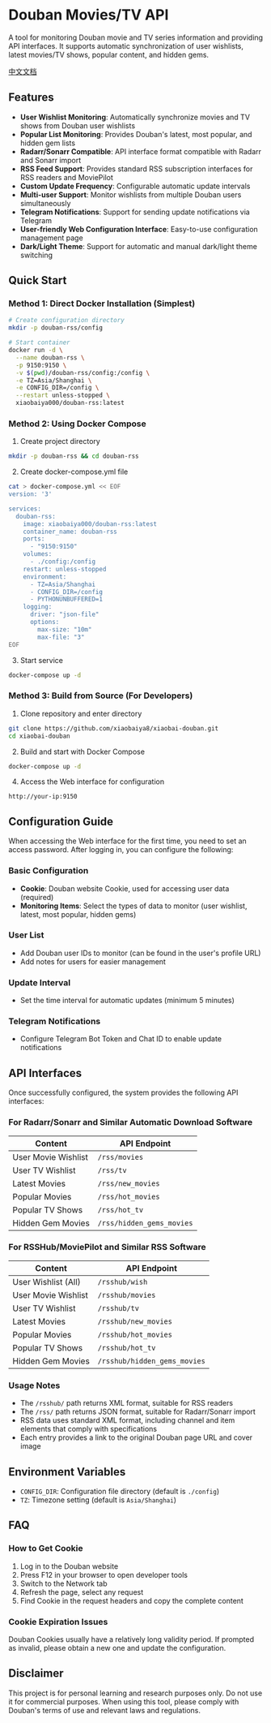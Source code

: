 # Douban Movies/TV API

A tool for monitoring Douban movie and TV series information and providing API interfaces. It supports automatic synchronization of user wishlists, latest movies/TV shows, popular content, and hidden gems.

[中文文档](https://github.com/xiaobaiya8/douban-rss/blob/main/README.md)

## Features

- **User Wishlist Monitoring**: Automatically synchronize movies and TV shows from Douban user wishlists
- **Popular List Monitoring**: Provides Douban's latest, most popular, and hidden gem lists
- **Radarr/Sonarr Compatible**: API interface format compatible with Radarr and Sonarr import
- **RSS Feed Support**: Provides standard RSS subscription interfaces for RSS readers and MoviePilot
- **Custom Update Frequency**: Configurable automatic update intervals
- **Multi-user Support**: Monitor wishlists from multiple Douban users simultaneously
- **Telegram Notifications**: Support for sending update notifications via Telegram
- **User-friendly Web Configuration Interface**: Easy-to-use configuration management page
- **Dark/Light Theme**: Support for automatic and manual dark/light theme switching

## Quick Start

### Method 1: Direct Docker Installation (Simplest)

```bash
# Create configuration directory
mkdir -p douban-rss/config

# Start container
docker run -d \
  --name douban-rss \
  -p 9150:9150 \
  -v $(pwd)/douban-rss/config:/config \
  -e TZ=Asia/Shanghai \
  -e CONFIG_DIR=/config \
  --restart unless-stopped \
  xiaobaiya000/douban-rss:latest
```

### Method 2: Using Docker Compose

1. Create project directory

```bash
mkdir -p douban-rss && cd douban-rss
```

2. Create docker-compose.yml file

```bash
cat > docker-compose.yml << EOF
version: '3'

services:
  douban-rss:
    image: xiaobaiya000/douban-rss:latest
    container_name: douban-rss
    ports:
      - "9150:9150"
    volumes:
      - ./config:/config
    restart: unless-stopped
    environment:
      - TZ=Asia/Shanghai
      - CONFIG_DIR=/config
      - PYTHONUNBUFFERED=1
    logging:
      driver: "json-file"
      options:
        max-size: "10m"
        max-file: "3"
EOF
```

3. Start service

```bash
docker-compose up -d
```

### Method 3: Build from Source (For Developers)

1. Clone repository and enter directory

```bash
git clone https://github.com/xiaobaiya8/xiaobai-douban.git
cd xiaobai-douban
```

2. Build and start with Docker Compose

```bash
docker-compose up -d
```

4. Access the Web interface for configuration

```
http://your-ip:9150
```

## Configuration Guide

When accessing the Web interface for the first time, you need to set an access password. After logging in, you can configure the following:

### Basic Configuration

- **Cookie**: Douban website Cookie, used for accessing user data (required)
- **Monitoring Items**: Select the types of data to monitor (user wishlist, latest, most popular, hidden gems)

### User List

- Add Douban user IDs to monitor (can be found in the user's profile URL)
- Add notes for users for easier management

### Update Interval

- Set the time interval for automatic updates (minimum 5 minutes)

### Telegram Notifications

- Configure Telegram Bot Token and Chat ID to enable update notifications

## API Interfaces

Once successfully configured, the system provides the following API interfaces:

### For Radarr/Sonarr and Similar Automatic Download Software

| Content | API Endpoint |
| ---- | ---- |
| User Movie Wishlist | `/rss/movies` |
| User TV Wishlist | `/rss/tv` |
| Latest Movies | `/rss/new_movies` |
| Popular Movies | `/rss/hot_movies` |
| Popular TV Shows | `/rss/hot_tv` |
| Hidden Gem Movies | `/rss/hidden_gems_movies` |

### For RSSHub/MoviePilot and Similar RSS Software

| Content | API Endpoint |
| ---- | ---- |
| User Wishlist (All) | `/rsshub/wish` |
| User Movie Wishlist | `/rsshub/movies` |
| User TV Wishlist | `/rsshub/tv` |
| Latest Movies | `/rsshub/new_movies` |
| Popular Movies | `/rsshub/hot_movies` |
| Popular TV Shows | `/rsshub/hot_tv` |
| Hidden Gem Movies | `/rsshub/hidden_gems_movies` |

### Usage Notes

- The `/rsshub/` path returns XML format, suitable for RSS readers
- The `/rss/` path returns JSON format, suitable for Radarr/Sonarr import
- RSS data uses standard XML format, including channel and item elements that comply with specifications
- Each entry provides a link to the original Douban page URL and cover image

## Environment Variables

- `CONFIG_DIR`: Configuration file directory (default is `./config`)
- `TZ`: Timezone setting (default is `Asia/Shanghai`)

## FAQ

### How to Get Cookie

1. Log in to the Douban website
2. Press F12 in your browser to open developer tools
3. Switch to the Network tab
4. Refresh the page, select any request
5. Find Cookie in the request headers and copy the complete content

### Cookie Expiration Issues

Douban Cookies usually have a relatively long validity period. If prompted as invalid, please obtain a new one and update the configuration.

## Disclaimer

This project is for personal learning and research purposes only. Do not use it for commercial purposes. When using this tool, please comply with Douban's terms of use and relevant laws and regulations. 